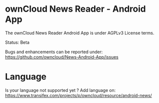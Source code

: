 ownCloud News Reader - Android App
==================================
The ownCloud News Reader Android App is under AGPLv3 License terms.

Status: Beta

Bugs and enhancements can be reported under: https://github.com/owncloud/News-Android-App/issues

Language
==================================
Is your language not supported yet ?
Add language on:
https://www.transifex.com/projects/p/owncloud/resource/android-news/
